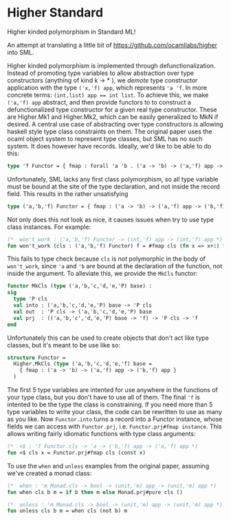 # Higher Standard
Higher kinded polymorphism in Standard ML!

An attempt at translating a little bit of https://github.com/ocamllabs/higher into SML.

Higher kinded polymorphism is implemented through defunctionalization. Instead of promoting type variables to
allow abstraction over type constructors (anything of kind k -> * ), we _demote_ type constructor application 
with the type `('x,'f) app`, which represents `'a 'f`. In more concrete terms: `(int,list) app == int list`. To achieve this, we make `('a,'f) app` abstract, and then provide functors to to construct a defunctionalized type constructor for a given real type constructor. These are Higher.Mk1 and Higher.Mk2, which can be easily generalized to MkN if desired. A central use case of abstracting over type constructors is allowing haskell style type class constraints on them. The original paper uses the ocaml object system to represent type classes, but SML has no such system. It does however have records. Ideally, we'd like to be able to do this:
```sml
type 'f Functor = { fmap : forall 'a 'b . ('a -> 'b) -> ('a,'f) app -> ('b,'f) app }
```
Unfortunately, SML lacks any first class polymorphism, so all type variable must be bound at the site of the type declaration, and not inside the record field. This results in the rather unsatisfying
```sml
type ('a,'b,'f) Functor = { fmap : ('a -> 'b) -> ('a,'f) app -> ('b,'f) app }
```
Not only does this not look as nice, it causes issues when try to use type class instances. For example:
```sml
(*  won't_work : ('a,'b,'f) Functor -> (int,'f) app -> (int,'f) app *) 
fun won't_work (cls : ('a,'b,'f) Functor) f = #fmap cls (fn x => x+1) f
```
This fails to type check because `cls` is _not_ polymorphic in the body of `won't_work`, since `'a` and `'b` are bound at the declaration of the function, not inside the argument. To alleviate this, we provide the `MkCls` functor:
```sml
functor MkCls (type ('a,'b,'c,'d,'e,'P) base) :
sig
  type 'P cls
  val into : ('a,'b,'c,'d,'e,'P) base -> 'P cls
  val out  : 'P cls -> ('a,'b,'c,'d,'e,'P) base
  val prj  : (('a,'b,'c','d,'e,'P) base -> 'f) -> 'P cls -> 'f
end
```
Unfortunately this can be used to create objects that don't act like type classes, but it's meant to be use like so:
```sml
structure Functor = 
  Higher.MkCls (type ('a,'b,'c,'d,'e,'f) base = 
    { fmap : ('a -> 'b) -> ('a,'f) app -> ('b,'f) app }
  )
```
The first 5 type variables are intented for use anywhere in the functions of your type class, but you don't have to use all of them. The final `'f` is intented to be the type the class is constraining. If you need more than 5 type variables to write your class, the code can be rewritten to use as many as you like. Now `Functor.into` turns a record into a Functor instance, whose fields we can access with `Functor.prj`, i.e. `Functor.prj#fmap instance`. This allows writing fairly idiomatic functions with type class arguments:
```sml
(*  <$ : 'f Functor.cls -> 'a -> ('b,'f) app -> ('a,'f) app *)
fun <$ cls x = Functor.prj#fmap cls (const x)
```

To use the `when` and `unless` examples from the original paper, assuming we've created a monad class:
```sml
(*  when : 'm Monad.cls -> bool -> (unit,'m) app -> (unit,'m) app *)
fun when cls b m = if b then m else Monad.prj#pure cls ()

(*  unless : 'm Monad.cls -> bool -> (unit,'m) app -> (unit,'m) app *)
fun unless cls b m = when cls (not b) m
```

